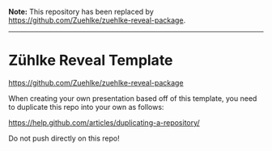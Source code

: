 **Note:** This repository has been replaced by https://github.com/Zuehlke/zuehlke-reveal-package.

----

# Zühlke Reveal Template

https://github.com/Zuehlke/zuehlke-reveal-package

When creating your own presentation based off of this template, you need to 
duplicate this repo into your own as follows:

https://help.github.com/articles/duplicating-a-repository/

Do not push directly on this repo!

